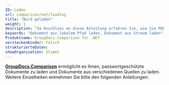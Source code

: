 ```yaml
---
ID: Laden
url: comparison/net/loading
title: "Wird geladen"
weight: 1
description: "Im Anschluss an diese Anleitung erfahren Sie, wie Sie PDF-, Word-, Excel- und PowerPoint-Dokumente nach lokalem Dateipfad, Stream oder Drittanbieterspeicher zur weiteren Verarbeitung mit GroupDocs.Comparison for .NET API laden."
keywords: "Dokument aus lokalem Pfad laden, Dokument aus Stream laden"
Produktname: GroupDocs.Comparison für .NET
versteckenKinder: Falsch
strukturierteDaten:
showOrganization: Stimmt
---
```

**[GroupDocs.Comparison](https://products.groupdocs.com/comparison/net)** ermöglicht es Ihnen, passwortgeschützte Dokumente zu laden und Dokumente aus verschiedenen Quellen zu laden. Weitere Einzelheiten entnehmen Sie bitte den folgenden Anleitungen:

